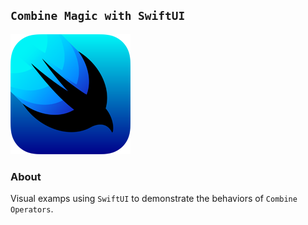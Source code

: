 ## `Combine Magic with SwiftUI`

![swiftui](Previews/swiftui-96x96_2x.png)

### About

Visual examps  using `SwiftUI` to demonstrate the behaviors of `Combine Operators`.  



